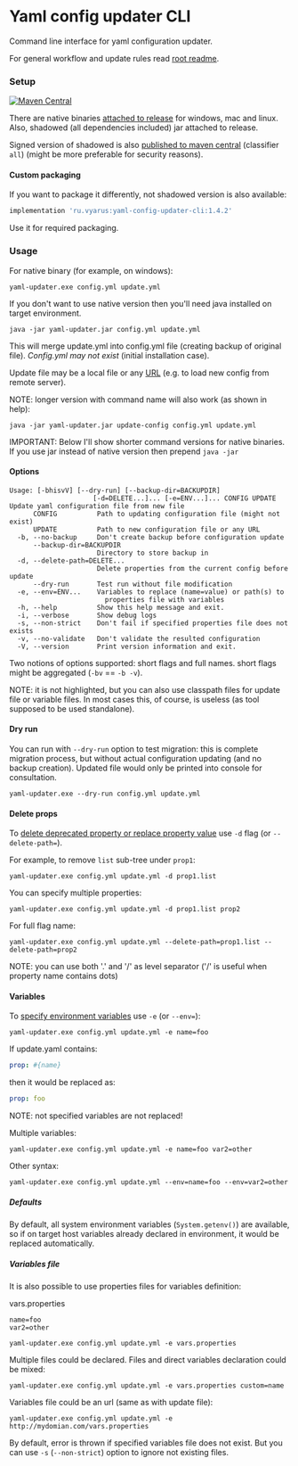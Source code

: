 # Yaml config updater CLI

Command line interface for yaml configuration updater.

For general workflow and update rules read [root readme](../../../).

### Setup

[![Maven Central](https://img.shields.io/maven-central/v/ru.vyarus/yaml-config-updater-cli.svg?style=flat)](https://maven-badges.herokuapp.com/maven-central/ru.vyarus/yaml-config-updater-cli)

There are native binaries [attached to release](https://github.com/xvik/yaml-updater/releases/tag/1.4.2) for windows, mac and linux.
Also, shadowed (all dependencies included) jar attached to release.

Signed version of shadowed is also [published to maven central](https://repo1.maven.org/maven2/ru/vyarus/yaml-config-updater-cli/1.4.2/) (classifier `all`)
(might be more preferable for security reasons).

#### Custom packaging

If you want to package it differently, not shadowed version is also available:

```groovy
implementation 'ru.vyarus:yaml-config-updater-cli:1.4.2'
```

Use it for required packaging.

### Usage

For native binary (for example, on windows): 

```
yaml-updater.exe config.yml update.yml
```

If you don't want to use native version then you'll need java installed on target environment.

```
java -jar yaml-updater.jar config.yml update.yml
```

This will merge update.yml into config.yml file (creating backup of original file). 
*Config.yml may not exist* (initial installation case).

Update file may be a local file or any [URL](https://docs.oracle.com/javase/7/docs/api/java/net/URL.html)
(e.g. to load new config from remote server).

NOTE: longer version with command name will also work (as shown in help):

```
java -jar yaml-updater.jar update-config config.yml update.yml
```

IMPORTANT: Below I'll show shorter command versions for native binaries. If you use jar instead of native
version then prepend `java -jar`

#### Options

```
Usage: [-bhisvV] [--dry-run] [--backup-dir=BACKUPDIR]
                     [-d=DELETE...]... [-e=ENV...]... CONFIG UPDATE
Update yaml configuration file from new file
      CONFIG          Path to updating configuration file (might not exist)
      UPDATE          Path to new configuration file or any URL
  -b, --no-backup     Don't create backup before configuration update
      --backup-dir=BACKUPDIR
                      Directory to store backup in
  -d, --delete-path=DELETE...
                      Delete properties from the current config before update
      --dry-run       Test run without file modification
  -e, --env=ENV...    Variables to replace (name=value) or path(s) to
                        properties file with variables
  -h, --help          Show this help message and exit.
  -i, --verbose       Show debug logs
  -s, --non-strict    Don't fail if specified properties file does not exists
  -v, --no-validate   Don't validate the resulted configuration
  -V, --version       Print version information and exit.
```

Two notions of options supported: short flags and full names. 
short flags might be aggregated (`-bv` == `-b -v`).

NOTE: it is not highlighted, but you can also use classpath files for update file or variable files.
In most cases this, of course, is useless (as tool supposed to be used standalone).

#### Dry run

You can run with `--dry-run` option to test migration: this is complete migration process, but
without actual configuration updating (and no backup creation). Updated file would only be printed into console
for consultation.

```
yaml-updater.exe --dry-run config.yml update.yml
```

#### Delete props

To [delete deprecated property or replace property value](../yaml-config-updater#delete-props)
use `-d` flag (or `--delete-path=`).

For example, to remove `list` sub-tree under `prop1`:

```
yaml-updater.exe config.yml update.yml -d prop1.list
```

You can specify multiple properties:

```
yaml-updater.exe config.yml update.yml -d prop1.list prop2 
```

For full flag name:

```
yaml-updater.exe config.yml update.yml --delete-path=prop1.list --delete-path=prop2
```

NOTE: you can use both '.' and '/' as level separator ('/' is useful when property name contains dots)

#### Variables

To [specify environment variables](../yaml-config-updater#env-vars) use `-e` (or `--env=`):

```
yaml-updater.exe config.yml update.yml -e name=foo
```

If update.yaml contains:

```yaml
prop: #{name}
```

then it would be replaced as:

```yaml
prop: foo
```

NOTE: not specified variables are not replaced!

Multiple variables:

```
yaml-updater.exe config.yml update.yml -e name=foo var2=other
```

Other syntax:

```
yaml-updater.exe config.yml update.yml --env=name=foo --env=var2=other
```

##### Defaults

By default, all system environment variables (`System.getenv()`) are available, 
so if on target host variables already declared in environment, it would be replaced automatically.

##### Variables file

It is also possible to use properties files for variables definition:

vars.properties

```properties
name=foo
var2=other
```

```
yaml-updater.exe config.yml update.yml -e vars.properties
```

Multiple files could be declared. Files and direct variables declaration could be mixed:

```
yaml-updater.exe config.yml update.yml -e vars.properties custom=name
```

Variables file could be an url (same as with update file):

```
yaml-updater.exe config.yml update.yml -e http://mydomian.com/vars.properties
```

By default, error is thrown if specified variables file does not exist.
But you can use `-s` (`--non-strict`) option to ignore not existing files.